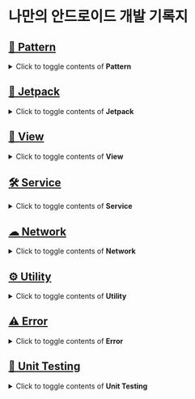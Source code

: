 # 나만의 안드로이드 개발 기록지
## [🎨 Pattern](https://github.com/JuhyeokLee97/Android-Study-By-Kotlin/tree/main/study/Pattern)

<details>
  
  <summary>Click to toggle contents of <strong>Pattern</strong></summary>

## [ 생성패턴](https://github.com/JuhyeokLee97/Android-Study-By-Kotlin/tree/main/study/Pattern/Creational%20Pattern)
#### [Singleton Pattern](https://github.com/JuhyeokLee97/Android-Study-By-Kotlin/blob/main/study/Pattern/Creational%20Pattern/Singleton%20Pattern.md)
#### [Builder Pattern 이란](https://github.com/JuhyeokLee97/Android-Study-By-Kotlin/blob/main/study/Pattern/Creational%20Pattern/Builder%20Pattern%EC%9D%B4%EB%9E%80.md)
----
## [아키텍쳐 패턴](https://github.com/JuhyeokLee97/Android-Study-By-Kotlin/tree/main/study/Pattern/Architectural%20Pattern)
#### [What is MVVM](https://github.com/JuhyeokLee97/Android-Study-By-Kotlin/blob/main/study/Pattern/Architectural%20Pattern/What%20is%20MVVM.md)
#### [What is MVP](https://github.com/JuhyeokLee97/Android-Study-By-Kotlin/blob/main/study/Pattern/Architectural%20Pattern/What%20is%20MVP.md)
#### [MVP Basic Sample 1](https://github.com/JuhyeokLee97/Android-Study-By-Kotlin/blob/main/study/Pattern/Architectural%20Pattern/MVP%20Basic%20Sample%201.md)
#### [MVP Basic Sample 2](https://github.com/JuhyeokLee97/Android-Study-By-Kotlin/blob/main/study/Pattern/Architectural%20Pattern/MVP%20Basic%20Sample%202.md)
  
</details>

## [🚀 Jetpack](https://github.com/JuhyeokLee97/Android-Study-By-Kotlin/tree/main/study/Jetpack)

<details>
  
  <summary>Click to toggle contents of <strong>Jetpack</strong></summary>

## [🎨 DataBinding](https://github.com/JuhyeokLee97/Android-Study-By-Kotlin/tree/main/study/Jetpack/Data%20Binding)
#### [DataBinding 이란](https://github.com/JuhyeokLee97/Android-Study-By-Kotlin/blob/main/study/Jetpack/Data%20Binding/DataBinding%20Tutorial-1:%20DataBinding%20%EC%9D%B4%EB%9E%80.md)
#### [Binding Adapter 란](https://github.com/JuhyeokLee97/Android-Study-By-Kotlin/blob/main/study/Jetpack/Data%20Binding/Binding%20Adpater.md)
#### [Custom Binding Adapter 란](https://github.com/JuhyeokLee97/Android-Study-By-Kotlin/blob/main/study/Jetpack/Data%20Binding/Custom%20Binding%20Adapter.md)
#### [Custom Binding Adapter Example](https://github.com/JuhyeokLee97/Android-Study-By-Kotlin/blob/main/study/Jetpack/Data%20Binding/Custom%20Binding%20Adapter%20Example.md)

----
## [📖 LiveData + ViewModel](https://github.com/JuhyeokLee97/Android-Study-By-Kotlin/tree/main/study/Jetpack/LiveData%20%2B%20ViewModel)
#### [LiveData 란](https://github.com/JuhyeokLee97/Android-Study-By-Kotlin/blob/main/study/Jetpack/LiveData%20%2B%20ViewModel/LiveData.md)
#### [ViewModel 이란](https://github.com/JuhyeokLee97/Android-Study-By-Kotlin/blob/main/study/Jetpack/LiveData%20%2B%20ViewModel/ViewModel.md)
#### [LiveData + ViewModel Tutorial](https://github.com/JuhyeokLee97/Android-Study-By-Kotlin/blob/main/study/Jetpack/LiveData%20%2B%20ViewModel/Tutorial.md)
#### [Android Architecture Components Basic Sample](https://github.com/JuhyeokLee97/Android-Study-By-Kotlin/tree/main/study/LiveData%20%2B%20ViewModel/AAC%20Basic%20Sample)
#### [Shared ViewModel Across Fragments]()

----  
## [🗺 Navigation](https://github.com/JuhyeokLee97/Android-Study-By-Kotlin/tree/main/study/Jetpack/Navigation)
#### [Navigation Component](https://github.com/JuhyeokLee97/Android-Study-By-Kotlin/blob/main/study/Jetpack/Navigation/Navigation%20Component%EB%9E%80.md)
#### [Navigation Graph Component](https://github.com/JuhyeokLee97/Android-Study-By-Kotlin/blob/main/study/Jetpack/Navigation/Navigation%20Graph%20Component%20%EB%9E%80.md)
#### [Navigation Basic Sample](https://github.com/JuhyeokLee97/Android-Study-By-Kotlin/blob/main/study/Jetpack/Navigation/Navigation%20Basic%20Sample.md)

----  
## [📑 Paging Library](https://github.com/JuhyeokLee97/Android-Study-By-Kotlin/tree/main/study/Jetpack/Paging%20Library)
#### [페이징 라이브러리 개요](https://github.com/JuhyeokLee97/Android-Study-By-Kotlin/blob/main/study/Jetpack/Paging%20Library/%ED%8E%98%EC%9D%B4%EC%A7%95%20%EB%9D%BC%EC%9D%B4%EB%B8%8C%EB%9F%AC%EB%A6%AC%20%EA%B0%9C%EC%9A%94.md)
#### [Paging 라이브러리의 핵심 구성요소](https://github.com/JuhyeokLee97/Android-Study-By-Kotlin/blob/main/study/Jetpack/Paging%20Library/Paging%20%EB%9D%BC%EC%9D%B4%EB%B8%8C%EB%9F%AC%EB%A6%AC%EC%9D%98%20%ED%95%B5%EC%8B%AC%20%EA%B5%AC%EC%84%B1%EC%9A%94%EC%86%8C.md)


----  

  
</details>


## [📲 View](https://github.com/JuhyeokLee97/Android-Study-By-Kotlin/tree/main/study/View)
<details>
  
  <summary>Click to toggle contents of <strong>View</strong></summary>

#### [WebView](https://github.com/JuhyeokLee97/Android-Study-By-Kotlin/blob/main/study/View/WebView.md)
#### [Android EditText 키보드 내리기](https://github.com/JuhyeokLee97/Android-Study-By-Kotlin/blob/main/study/View/Android%20EditText%20%ED%82%A4%EB%B3%B4%EB%93%9C%20%EB%82%B4%EB%A6%AC%EA%B8%B0%20(kotlin).md)
#### [RecyclerView](https://github.com/JuhyeokLee97/Android-Study-By-Kotlin/blob/main/study/View/Android(Kotlin)%20RecyclerView%20Example.md)
#### [RecyclerView with DataBinding Example](https://github.com/JuhyeokLee97/Android-Study-By-Kotlin/blob/main/study/View/Android%20RecyclerView%20with%20%20DataBinding%20Example.md)
#### [Android Splash Screen 예제](https://github.com/JuhyeokLee97/Android-Study-By-Kotlin/blob/main/study/View/Android%20Splash%20Screen%20%EC%98%88%EC%A0%9C(Kotlin).md)
#### [TextView 말줄임(...)](https://github.com/JuhyeokLee97/Android-Study-By-Kotlin/blob/main/study/View/Android%20TextView%20%EB%A7%90%EC%A4%84%EC%9E%84(...)%20Kotlin,%20DataBinding.md)
#### [원형 버튼 만들기](https://github.com/JuhyeokLee97/Android-Study-By-Kotlin/blob/main/study/View/%EC%9B%90%ED%98%95%20%EB%B2%84%ED%8A%BC%20%EB%A7%8C%EB%93%A4%EA%B8%B0.md)
#### [바텀 내비게이션 예제](https://github.com/JuhyeokLee97/Android-Study-By-Kotlin/blob/main/study/View/%EB%B0%94%ED%85%80%20%EB%82%B4%EB%B9%84%EA%B2%8C%EC%9D%B4%EC%85%98%20%EC%98%88%EC%A0%9C.md)
#### [SwipeRefreshLayout - 당겨서 새로고침](https://github.com/JuhyeokLee97/Android-Study-By-Kotlin/blob/main/study/View/SwipeRefreshLayout%20-%20%EB%8B%B9%EA%B2%A8%EC%84%9C%20%EC%83%88%EB%A1%9C%EA%B3%A0%EC%B9%A8.md)
#### [Fragment Lifecycle](https://github.com/JuhyeokLee97/Android-Study-By-Kotlin/blob/main/study/View/Fragment%20%EC%83%9D%EB%AA%85%EC%A3%BC%EA%B8%B0.md)
#### [ProgressBar 란](https://github.com/JuhyeokLee97/Android-Study-By-Kotlin/blob/main/study/View/ProgressBar%20in%20Kotlin.md)
#### [Indeterminate ProgressBar(원형 프로그레스바)](https://github.com/JuhyeokLee97/Android-Study-By-Kotlin/blob/main/study/View/Indeterminate%20ProgressBar%20In%20Kotlin.md)
#### [달력 예제](https://github.com/JuhyeokLee97/Android-Study-By-Kotlin/blob/main/study/View/%5BAndroid%5D%20%EB%8B%AC%EB%A0%A5%20%EC%98%88%EC%A0%9C.md)
#### [ViewPager2 and TabLayout Sample](https://github.com/JuhyeokLee97/Android-Study-By-Kotlin/blob/main/study/View/ViewPager2%20and%20TabLayout%20Sample.md)
  
</details>



## [🛠 Service](https://github.com/JuhyeokLee97/Android-Study-By-Kotlin/tree/main/study/Service)
<details>
  
  <summary>Click to toggle contents of <strong>Service</strong></summary>

#### [공유하기 예제](https://github.com/JuhyeokLee97/Android-Study-By-Kotlin/blob/main/study/Service/%EA%B3%B5%EC%9C%A0%ED%95%98%EA%B8%B0%20%EC%98%88%EC%A0%9C.md)
#### [배송추적 WebView](https://github.com/JuhyeokLee97/Android-Study-By-Kotlin/blob/main/study/Service/Android%20%EB%B0%B0%EC%86%A1%EC%B6%94%EC%A0%81%20WebView%20in%20Kotlin.md)
#### [사진 첨부 From Activity](https://github.com/JuhyeokLee97/Android-Study-By-Kotlin/blob/main/study/Service/%EC%82%AC%EC%A7%84%20%EC%B2%A8%EB%B6%80%20From%20Activity.md)
#### [Naver Map - MapView 기본 사용 예제](https://github.com/JuhyeokLee97/Android-Study-By-Kotlin/blob/main/study/Service/Android%20Naver%20Map%20-%20MapView%20%EA%B8%B0%EB%B3%B8%20%EC%82%AC%EC%9A%A9%20%EC%98%88%EC%A0%9C%20(Kotlin).md)
#### [갤러리 접근: 프로필 이미지 변경](https://github.com/JuhyeokLee97/Android-Study-By-Kotlin/blob/main/study/Service/%EA%B0%A4%EB%9F%AC%EB%A6%AC%20%EC%A0%91%EA%B7%BC:%20%ED%94%84%EB%A1%9C%ED%95%84%20%EC%9D%B4%EB%AF%B8%EC%A7%80%20%EB%B3%80%EA%B2%BD.md)
#### [FCM 예제 - Part1 (Firebase 프로젝트 만들기, 앱 등록)](https://github.com/JuhyeokLee97/Android-Study-By-Kotlin/blob/main/study/Service/FCM%20%EC%98%88%EC%A0%9C%20-%20Part1%20(Firebase%20%ED%94%84%EB%A1%9C%EC%A0%9D%ED%8A%B8%20%EB%A7%8C%EB%93%A4%EA%B8%B0,%20%EC%95%B1%20%EB%93%B1%EB%A1%9D).md)
#### [FCM 예제 - Part2 (앱 매니페스트 수정, FCM Token 등록, Notification 송수신)](https://github.com/JuhyeokLee97/Android-Study-By-Kotlin/blob/main/study/Service/FCM%20%EC%98%88%EC%A0%9C%20-%20Part2%20(%EC%95%B1%20%EB%A7%A4%EB%8B%88%ED%8E%98%EC%8A%A4%ED%8A%B8%20%EC%88%98%EC%A0%95,%20%20FCM%20Token%20%EB%93%B1%EB%A1%9D,%20Notification%20%EC%86%A1%EC%88%98%EC%8B%A0).md)
#### [카카오 SDK V2 로그인 - part1(프로젝트 셋업)](https://github.com/JuhyeokLee97/Android-Study-By-Kotlin/blob/main/study/Service/%EC%B9%B4%EC%B9%B4%EC%98%A4%20SDK%20V2%20%EB%A1%9C%EA%B7%B8%EC%9D%B8%20-%20part1(%ED%94%84%EB%A1%9C%EC%A0%9D%ED%8A%B8%20%EC%85%8B%EC%97%85).md)
#### [카카오 SDK V2 로그인 - part2(코드).md](https://github.com/JuhyeokLee97/Android-Study-By-Kotlin/blob/main/study/Service/%EC%B9%B4%EC%B9%B4%EC%98%A4%20SDK%20V2%20%EB%A1%9C%EA%B7%B8%EC%9D%B8%20-%20part2(%EC%BD%94%EB%93%9C).md)

</details>



## [☁ Network](https://github.com/JuhyeokLee97/Android-Study-By-Kotlin/tree/main/study/Network)
<details>
  
  <summary>Click to toggle contents of <strong>Network</strong></summary>
  
#### [Retrofit Header 추가](https://github.com/JuhyeokLee97/Android-Study-By-Kotlin/blob/main/study/Network/Retrofit%20Header%20%EC%B6%94%EA%B0%80.md)
#### [Retrofit Documents](https://github.com/JuhyeokLee97/Android-Study-By-Kotlin/blob/main/study/Network/Retrofit.md)
#### [Retrofit Singleton 예제](https://github.com/JuhyeokLee97/Android-Study-By-Kotlin/blob/main/study/Network/Retrofit%20Singleton.md)
#### [Retrofit + Interceptor 예제](https://github.com/JuhyeokLee97/Android-Study-By-Kotlin/blob/main/study/Network/Retrofit%20%2B%20Interceptor%20%EC%98%88%EC%A0%9C.md)
#### [OkHttp Interceptor in Android](https://github.com/JuhyeokLee97/Android-Study-By-Kotlin/blob/main/study/Network/OkHttp%20Interceptor%20in%20Android.md)

</details>



## [⚙ Utility](https://github.com/JuhyeokLee97/Android-Study-By-Kotlin/tree/main/study/Utility)

<details>
  
  <summary>Click to toggle contents of <strong>Utility</strong></summary>

  #### [style.xml 사용 예제](https://github.com/JuhyeokLee97/Android-Study-By-Kotlin/blob/main/study/Utility/%EC%95%88%EB%93%9C%EB%A1%9C%EC%9D%B4%EB%93%9C%20style.xml%20%EC%82%AC%EC%9A%A9%20%EC%98%88%EC%A0%9C.md)

  #### [문자열 리소스(strings.xml) 사용 예제](https://github.com/JuhyeokLee97/Android-Study-By-Kotlin/blob/main/study/Utility/%EB%AC%B8%EC%9E%90%EC%97%B4%20%EB%A6%AC%EC%86%8C%EC%8A%A4(strings.xml)%20%EC%82%AC%EC%9A%A9%20%EC%98%88%EC%A0%9C.md)
  
  #### [Android DB - SharedPreferences 예제(Kotlin)](https://github.com/JuhyeokLee97/Android-Study-By-Kotlin/blob/main/study/Utility/Android%20DB%20-%20SharedPreferences%20%EC%98%88%EC%A0%9C(Kotlin).md)
  
  #### [Application Class란](https://github.com/JuhyeokLee97/Android-Study-By-Kotlin/blob/main/study/Utility/Application()%20in%20kotlin.md)

  #### [키보드 숨기기](https://github.com/JuhyeokLee97/Android-Study-By-Kotlin/blob/main/study/Utility/%ED%82%A4%EB%B3%B4%EB%93%9C%20%EC%88%A8%EA%B8%B0%EA%B8%B0.md)
  
</details>


## [⚠ Error](https://github.com/JuhyeokLee97/Android-Study-By-Kotlin/tree/main/study/Error)

<details>
  
  <summary>Click to toggle contents of <strong>Error</strong></summary>

#### [키보드 생성 시, Bottom Navigation Hide](https://github.com/JuhyeokLee97/Android-Study-By-Kotlin/blob/main/study/Error/Android%20%ED%82%A4%EB%B3%B4%EB%93%9C%20%EC%83%9D%EC%84%B1%20%EC%8B%9C,%20Bottom%20Navigation%20Hide.md)

</details>


## [🧪 Unit Testing](https://github.com/JuhyeokLee97/Android-Study-By-Kotlin/tree/main/study/unit%20test)

<details>
  
  <summary>Click to toggle contents of <strong>Unit Testing</strong></summary>

  #### [Unit Test란](https://github.com/JuhyeokLee97/Android-Study-By-Kotlin/blob/main/study/unit%20test/Unit%20Test.md)
  #### [Unit Testing 기본 구현](https://github.com/JuhyeokLee97/Android-Study-By-Kotlin/blob/main/study/unit%20test/Unit%20Testing%20%EA%B8%B0%EB%B3%B8%20%EA%B5%AC%ED%98%84%20in%20Kotlin.md)
  #### [JUnit Annotations with Example.md](https://github.com/JuhyeokLee97/Android-Study-By-Kotlin/blob/main/study/unit%20test/JUnit%20Annotations%20with%20Example.md)
  
</details>
